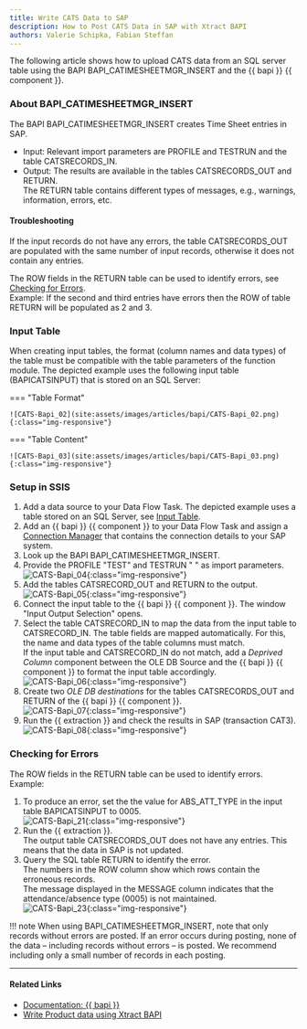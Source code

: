 ```yaml
---
title: Write CATS Data to SAP
description: How to Post CATS Data in SAP with Xtract BAPI
authors: Valerie Schipka, Fabian Steffan
---
```



The following article shows how to upload CATS data from an SQL server table using the BAPI BAPI_CATIMESHEETMGR_INSERT and the {{ bapi }} {{ component }}.

### About BAPI_CATIMESHEETMGR_INSERT

The BAPI BAPI_CATIMESHEETMGR_INSERT creates Time Sheet entries in SAP.

- Input: Relevant import parameters are PROFILE and TESTRUN and the table CATSRECORDS_IN.  
- Output: The results are available in the tables CATSRECORDS_OUT and RETURN. <br>
The RETURN table contains different types of messages, e.g., warnings, information, errors, etc.  


#### Troubleshooting
If the input records do not have any errors, the table CATSRECORDS_OUT are populated with the same number of input records, otherwise it does not contain any entries. <br>

The ROW fields in the RETURN table can be used to identify errors, see [Checking for Errors](#checking-for-errors).<br>
Example: If the second and third entries have errors then the ROW of table RETURN will be populated as 2 and 3.

### Input Table

When creating input tables, the format (column names and data types) of the table must be compatible with the table parameters of the function module.
The depicted example uses the following input table (BAPICATSINPUT) that is stored on an SQL Server:

=== "Table Format"

    ![CATS-Bapi_02](site:assets/images/articles/bapi/CATS-Bapi_02.png){:class="img-responsive"}

=== "Table Content"

    ![CATS-Bapi_03](site:assets/images/articles/bapi/CATS-Bapi_03.png){:class="img-responsive"}


### Setup in SSIS

1. Add a data source to your Data Flow Task. The depicted example uses a table stored on an SQL Server, see [Input Table](#input-table).
2. Add an {{ bapi }} {{ component }} to your Data Flow Task and assign a [Connection Manager](../documentation/sap-connection/index.md/#assign-connection-managers-to-xtract-components) that contains the connection details to your SAP system. 
3. Look up the BAPI BAPI_CATIMESHEETMGR_INSERT.
4. Provide the PROFILE "TEST" and TESTRUN " " as import parameters.<br>
![CATS-Bapi_04](site:assets/images/articles/bapi/BAPI-CATS-Imports.png){:class="img-responsive"}
5. Add the tables CATSRECORD_OUT and RETURN to the output.<br>
![CATS-Bapi_05](site:assets/images/articles/bapi/BAPI-CATS-Tables.png){:class="img-responsive"}
6. Connect the input table to the {{ bapi }} {{ component }}. The window "Input Output Selection" opens.
7. Select the table CATSRECORD_IN to map the data from the input table to CATSRECORD_IN.
The table fields are mapped automatically. For this, the name and data types of the table columns must match.<br>
If the input table and CATSRECORD_IN do not match, add a *Deprived Column* component between the OLE DB Source and the {{ bapi }} {{ component }} to format the input table accordingly.<br>
![CATS-Bapi_06](site:assets/images/articles/bapi/BAPI-CATS-mapping.png){:class="img-responsive"}
8. Create two *OLE DB destinations* for the tables CATSRECORDS_OUT and RETURN of the {{ bapi }} {{ component }}.<br>
![CATS-Bapi_07](site:assets/images/articles/bapi/CATS-Bapi_04.png){:class="img-responsive"}
9. Run the {{ extraction }} and check the results in SAP (transaction CAT3).<br>
![CATS-Bapi_08](site:assets/images/articles/bapi/CATS-Bapi_16.png){:class="img-responsive"}

### Checking for Errors

The ROW fields in the RETURN table can be used to identify errors. Example:<br>

1. To produce an error, set the the value for ABS_ATT_TYPE in the input table BAPICATSINPUT to 0005.<br>
![CATS-Bapi_21](site:assets/images/articles/bapi/CATS-Bapi_21.jpg){:class="img-responsive"}
2. Run the {{ extraction }}.<br>
The output table CATSRECORDS_OUT does not have any entries. This means that the data in SAP is not updated.
3. Query the SQL table RETURN to identify the error.<br>
The numbers in the ROW column show which rows contain the erroneous records. <br>
The message displayed in the MESSAGE column indicates that the attendance/absence type (0005) is not maintained.<br>
![CATS-Bapi_23](site:assets/images/articles/bapi/CATS-Bapi_23.jpg){:class="img-responsive"}

!!! note
	When using BAPI_CATIMESHEETMGR_INSERT, note that only records without errors are posted. 
	If an error occurs during posting, none of the data – including records without errors – is posted. 
	We recommend including only a small number of records in each posting.

*****

#### Related Links
- [Documentation: {{ bapi }}](../documentation/bapi/index.md)
- [Write Product data using Xtract BAPI](write-product-data-to-sap.md)